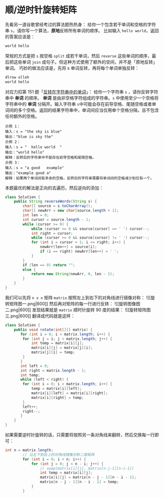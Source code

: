# 顺/逆时针旋转矩阵
先看另一道谷歌曾经考过的算法题热热身：
给你一个包含若干单词和空格的字符串 `s`，请你写一个算法，**原地**反转所有单词的顺序。
比如输入 `hello world`，返回的答案应该是：
```java
world hello
```
常规的方式是把 `s` 按空格 `split` 成若干单词，然后 `reverse` 这些单词的顺序，最后把这些单词 `join` 成句子。但这种方式使用了额外的空间，并不是「原地反转」单词。
巧妙的做法应该是，先将 s 单词反转，再将每个单词单独反转：
```java
dlrow olleh
world hello
```
对应力扣第 151 题「[反转在字符串中的单词](https://leetcode.cn/problems/reverse-words-in-a-string/)」：
给你一个字符串 `s` ，请你反转字符串中 **单词** 的顺序。
**单词** 是由非空格字符组成的字符串。`s` 中使用至少一个空格将字符串中的 **单词** 分隔开。输入字符串 `s`中可能会存在前导空格、尾随空格或者单词间的多个空格。返回的结果字符串中，单词间应当仅用单个空格分隔，且不包含任何额外的空格。
```
示例 1：
输入：s = "the sky is blue"
输出："blue is sky the"
示例 2：
输入：s = "  hello world  "
输出："world hello"
解释：反转后的字符串中不能存在前导空格和尾随空格。
示例 3：
输入：s = "a good   example"
输出："example good a"
解释：如果两个单词间有多余的空格，反转后的字符串需要将单词间的空格减少到仅有一个。
```
本题最优的解法是正向的去遍历，然后逆向的添加：
```java
class Solution {
    public String reverseWords(String s) {
        char[] source = s.toCharArray();
        char[] newArr = new char[source.length + 1];
        int len = 0;
        int cursor = source.length - 1;
        while (cursor >= 0) {
            while (cursor >= 0 && source[cursor] == ' ') cursor--;
            int right = cursor;
            while (cursor >= 0 && source[cursor] != ' ') cursor--;
            for (int i = cursor + 1; i <= right; i++) {
                newArr[len++] = source[i];
                if (i == right) newArr[len++] = ' ';
            }
        }
        if (len == 0) return "";
        else {
            return new String(newArr, 0, len - 1);
        }
    }
}
```
我们可以先将 `n x n` 矩阵 `matrix` 按照左上到右下的对角线进行镜像对称：
![[旋转矩阵图一.png|600]]
然后再对矩阵的每一行进行反转：
![[旋转图像图二.png|600]]
发现结果就是 `matrix` 顺时针旋转 90 度的结果：
![[旋转矩阵图三.png|600]]
翻译成代码就是这样：
```java
class Solution {
    public void rotate(int[][] matrix) {
       for (int i = 0; i < matrix.length; i++) {
        for (int j = i; j < matrix.length; j++) {
            int temp = matrix[i][j];
            matrix[i][j] = matrix[j][i];
            matrix[j][i] = temp;
        }
       }
       int left = 0;
       int right = matrix.length - 1;
       int temp;
       while (left < right) {
        for (int i = 0; i < matrix.length; i++) {
            temp = matrix[i][left];
            matrix[i][left] = matrix[i][right];
            matrix[i][right] = temp;
        }
        left++;
        right--;
       } 
    }
}
```
如果需要逆时针旋转的话，只需要将按照另一条对角线来翻转，然后交换每一行即可：
```java
int n = matrix.length;
        // 沿左下到右上的对角线镜像对称二维矩阵
        for (int i = 0; i < n; i++) {
            for (int j = 0; j < n - i; j++) {
                // swap(matrix[i][j], matrix[n-j-1][n-i-1])
                int temp = matrix[i][j];
                matrix[i][j] = matrix[n - j - 1][n - i - 1];
                matrix[n - j - 1][n - i - 1] = temp;
            }
        }
```